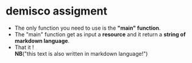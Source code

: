 # demisco assigment 
* The only function you need to use is the **"main" function**.
* The "main" function get as input a **resource** and it return a **string of markdown language**.
* That it ! </br>
**NB**("this text is also written in markdown language!")
